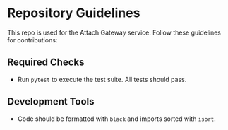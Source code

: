# Repository Guidelines

This repo is used for the Attach Gateway service. Follow these guidelines for contributions:

## Required Checks
- Run `pytest` to execute the test suite. All tests should pass.

## Development Tools
- Code should be formatted with `black` and imports sorted with `isort`.

